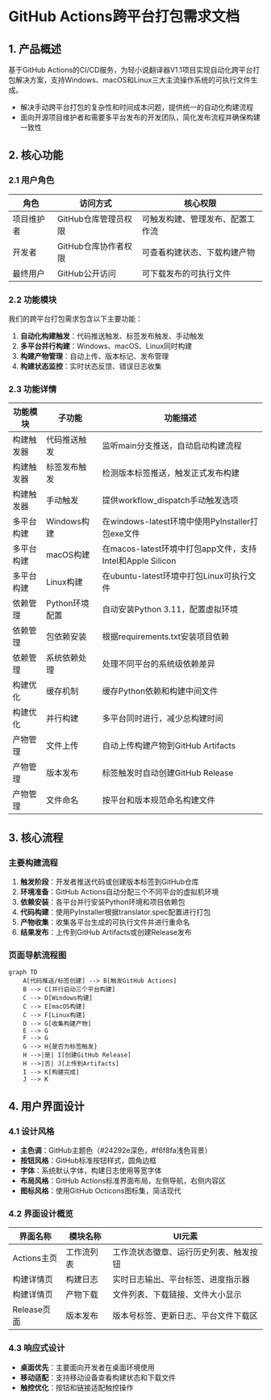 # GitHub Actions跨平台打包需求文档

## 1. 产品概述

基于GitHub Actions的CI/CD服务，为轻小说翻译器V1.1项目实现自动化跨平台打包解决方案，支持Windows、macOS和Linux三大主流操作系统的可执行文件生成。

- 解决手动跨平台打包的复杂性和时间成本问题，提供统一的自动化构建流程
- 面向开源项目维护者和需要多平台发布的开发团队，简化发布流程并确保构建一致性

## 2. 核心功能

### 2.1 用户角色

| 角色 | 访问方式 | 核心权限 |
|------|----------|----------|
| 项目维护者 | GitHub仓库管理员权限 | 可触发构建、管理发布、配置工作流 |
| 开发者 | GitHub仓库协作者权限 | 可查看构建状态、下载构建产物 |
| 最终用户 | GitHub公开访问 | 可下载发布的可执行文件 |

### 2.2 功能模块

我们的跨平台打包需求包含以下主要功能：

1. **自动化构建触发**：代码推送触发、标签发布触发、手动触发
2. **多平台并行构建**：Windows、macOS、Linux同时构建
3. **构建产物管理**：自动上传、版本标记、发布管理
4. **构建状态监控**：实时状态反馈、错误日志收集

### 2.3 功能详情

| 功能模块 | 子功能 | 功能描述 |
|----------|--------|----------|
| 构建触发器 | 代码推送触发 | 监听main分支推送，自动启动构建流程 |
| 构建触发器 | 标签发布触发 | 检测版本标签推送，触发正式发布构建 |
| 构建触发器 | 手动触发 | 提供workflow_dispatch手动触发选项 |
| 多平台构建 | Windows构建 | 在windows-latest环境中使用PyInstaller打包exe文件 |
| 多平台构建 | macOS构建 | 在macos-latest环境中打包app文件，支持Intel和Apple Silicon |
| 多平台构建 | Linux构建 | 在ubuntu-latest环境中打包Linux可执行文件 |
| 依赖管理 | Python环境配置 | 自动安装Python 3.11，配置虚拟环境 |
| 依赖管理 | 包依赖安装 | 根据requirements.txt安装项目依赖 |
| 依赖管理 | 系统依赖处理 | 处理不同平台的系统级依赖差异 |
| 构建优化 | 缓存机制 | 缓存Python依赖和构建中间文件 |
| 构建优化 | 并行构建 | 多平台同时进行，减少总构建时间 |
| 产物管理 | 文件上传 | 自动上传构建产物到GitHub Artifacts |
| 产物管理 | 版本发布 | 标签触发时自动创建GitHub Release |
| 产物管理 | 文件命名 | 按平台和版本规范命名构建文件 |

## 3. 核心流程

### 主要构建流程

1. **触发阶段**：开发者推送代码或创建版本标签到GitHub仓库
2. **环境准备**：GitHub Actions自动分配三个不同平台的虚拟机环境
3. **依赖安装**：各平台并行安装Python环境和项目依赖包
4. **代码构建**：使用PyInstaller根据translator.spec配置进行打包
5. **产物收集**：收集各平台生成的可执行文件并进行重命名
6. **结果发布**：上传到GitHub Artifacts或创建Release发布

### 页面导航流程图

```mermaid
graph TD
    A[代码推送/标签创建] --> B[触发GitHub Actions]
    B --> C[并行启动三个平台构建]
    C --> D[Windows构建]
    C --> E[macOS构建] 
    C --> F[Linux构建]
    D --> G[收集构建产物]
    E --> G
    F --> G
    G --> H{是否为标签触发}
    H -->|是| I[创建GitHub Release]
    H -->|否| J[上传到Artifacts]
    I --> K[构建完成]
    J --> K
```

## 4. 用户界面设计

### 4.1 设计风格

- **主色调**：GitHub主题色（#24292e深色，#f6f8fa浅色背景）
- **按钮风格**：GitHub标准按钮样式，圆角边框
- **字体**：系统默认字体，构建日志使用等宽字体
- **布局风格**：GitHub Actions标准界面布局，左侧导航，右侧内容区
- **图标风格**：使用GitHub Octicons图标集，简洁现代

### 4.2 界面设计概览

| 界面名称 | 模块名称 | UI元素 |
|----------|----------|--------|
| Actions主页 | 工作流列表 | 工作流状态徽章、运行历史列表、触发按钮 |
| 构建详情页 | 构建日志 | 实时日志输出、平台标签、进度指示器 |
| 构建详情页 | 产物下载 | 文件列表、下载链接、文件大小显示 |
| Release页面 | 版本发布 | 版本号标签、更新日志、平台文件下载区 |

### 4.3 响应式设计

- **桌面优先**：主要面向开发者在桌面环境使用
- **移动适配**：支持移动设备查看构建状态和下载文件
- **触控优化**：按钮和链接适配触控操作